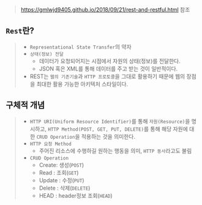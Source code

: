 > https://gmlwjd9405.github.io/2018/09/21/rest-and-restful.html 참조

## ```Rest```란?
> * ```Representational State Transfer```의 약자
> * ```상태(정보) 전달```
>   * 데이터가 요청되어지는 시점에서 자원의 상태(정보)를 전달한다.
>   * JSON 혹은 XML를 통해 데이터를 주고 받는 것이 일반적이다.
> * REST는 ```웹의 기존기술```과 ```HTTP 프로토콜```을 그대로 활용하기 때문에 웹의 장점을 최대한 활용 가능한 아키텍처 스타일이다.

## 구체적 개념
> * ```HTTP URI(Uniform Resource Identifier)```를 통해 ```자원(Resource)```을 명시하고, ```HTTP Method(POST, GET, PUT, DELETE)```를 통해 해당 자원에 대한 ```CRUD Operation```을 적용하는 것을 의미한다.
> * ```HTTP 요청 Method```
>   * 주어진 리소스에 수행하길 원하는 행동을 의미, ```HTTP 동사```라고도 불림
> * ```CRUD Operation```
>   * Create: 생성(```POST```)
>   * Read : 조회(```GET```)
>   * Update : 수정(```PUT```)
>   * Delete : 삭제(```DELETE```)
>   * HEAD : header정보 조회(```HEAD```)

